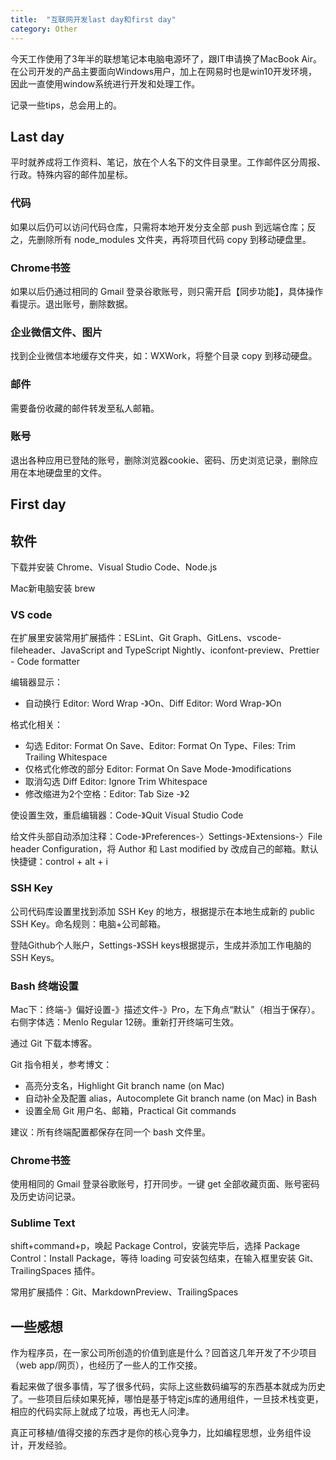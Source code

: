 ```yaml
---
title:  "互联网开发last day和first day"
category: Other
---
```

今天工作使用了3年半的联想笔记本电脑电源坏了，跟IT申请换了MacBook Air。在公司开发的产品主要面向Windows用户，加上在网易时也是win10开发环境，因此一直使用window系统进行开发和处理工作。

记录一些tips，总会用上的。

<!--more-->

## Last day

平时就养成将工作资料、笔记，放在个人名下的文件目录里。工作邮件区分周报、行政。特殊内容的邮件加星标。

### 代码

如果以后仍可以访问代码仓库，只需将本地开发分支全部 push 到远端仓库；反之，先删除所有 node_modules 文件夹，再将项目代码 copy 到移动硬盘里。

### Chrome书签

如果以后仍通过相同的 Gmail 登录谷歌账号，则只需开启【同步功能】，具体操作看提示。退出账号，删除数据。

### 企业微信文件、图片

找到企业微信本地缓存文件夹，如：WXWork，将整个目录 copy 到移动硬盘。

### 邮件

需要备份收藏的邮件转发至私人邮箱。

### 账号

退出各种应用已登陆的账号，删除浏览器cookie、密码、历史浏览记录，删除应用在本地硬盘里的文件。

## First day

## 软件

下载并安装 Chrome、Visual Studio Code、Node.js

Mac新电脑安装 brew

### VS code

在扩展里安装常用扩展插件：ESLint、Git Graph、GitLens、vscode-fileheader、JavaScript and TypeScript Nightly、iconfont-preview、Prettier - Code formatter

编辑器显示：

- 自动换行 Editor: Word Wrap -》On、Diff Editor: Word Wrap-》On

格式化相关：

- 勾选 Editor: Format On Save、Editor: Format On Type、Files: Trim Trailing Whitespace
- 仅格式化修改的部分 Editor: Format On Save Mode-》modifications
- 取消勾选 Diff Editor: Ignore Trim Whitespace
- 修改缩进为2个空格：Editor: Tab Size -》2

使设置生效，重启编辑器：Code-》Quit Visual Studio Code

给文件头部自动添加注释：Code-》Preferences-〉Settings-》Extensions-〉File header Configuration，将 Author 和 Last modified by 改成自己的邮箱。默认快捷键：control + alt + i

### SSH Key

公司代码库设置里找到添加 SSH Key 的地方，根据提示在本地生成新的 public SSH Key。命名规则：电脑+公司邮箱。

登陆Github个人账户，Settings-》SSH keys根据提示，生成并添加工作电脑的SSH Keys。

### Bash 终端设置

Mac下：终端-》偏好设置-》描述文件-》Pro，左下角点“默认”（相当于保存）。右侧字体选：Menlo Regular 12磅。重新打开终端可生效。

通过 Git 下载本博客。

Git 指令相关，参考博文：

- 高亮分支名，Highlight Git branch name (on Mac)
- 自动补全及配置 alias，Autocomplete Git branch name (on Mac) in Bash
- 设置全局 Git 用户名、邮箱，Practical Git commands

建议：所有终端配置都保存在同一个 bash 文件里。

### Chrome书签

使用相同的 Gmail 登录谷歌账号，打开同步。一键 get 全部收藏页面、账号密码及历史访问记录。

### Sublime Text

shift+command+p，唤起 Package Control，安装完毕后，选择 Package Control：Install Package，等待 loading 可安装包结束，在输入框里安装 Git、TrailingSpaces 插件。

常用扩展插件：Git、MarkdownPreview、TrailingSpaces

## 一些感想

作为程序员，在一家公司所创造的价值到底是什么？回首这几年开发了不少项目（web app/网页），也经历了一些人的工作交接。

看起来做了很多事情，写了很多代码，实际上这些数码编写的东西基本就成为历史了。一些项目后续如果死掉，哪怕是基于特定js库的通用组件，一旦技术栈变更，相应的代码实际上就成了垃圾，再也无人问津。

真正可移植/值得交接的东西才是你的核心竞争力，比如编程思想，业务组件设计，开发经验。
